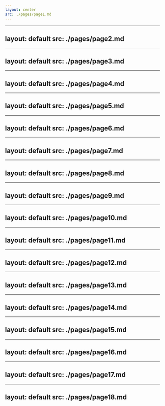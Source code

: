 ```yaml
---
layout: center
src: ./pages/page1.md
---
```


---
layout: default
src: ./pages/page2.md
---

---
layout: default
src: ./pages/page3.md
---

---
layout: default
src: ./pages/page4.md
---

---
layout: default
src: ./pages/page5.md
---

---
layout: default
src: ./pages/page6.md
---

---
layout: default
src: ./pages/page7.md
---

---
layout: default
src: ./pages/page8.md
---

---
layout: default
src: ./pages/page9.md
---

---
layout: default
src: ./pages/page10.md
---

---
layout: default
src: ./pages/page11.md
---

---
layout: default
src: ./pages/page12.md
---

---
layout: default
src: ./pages/page13.md
---

---
layout: default
src: ./pages/page14.md
---

---
layout: default
src: ./pages/page15.md
---

---
layout: default
src: ./pages/page16.md
---

---
layout: default
src: ./pages/page17.md
---

---
layout: default
src: ./pages/page18.md
---
